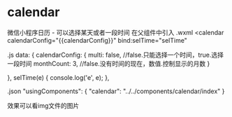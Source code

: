 # calendar
微信小程序日历 - 可以选择某天或者一段时间
在父组件中引入
.wxml
<view class="container">
  <calendar 
    calendarConfig="{{calendarConfig}}"
    bind:selTime="selTime"
  ></calendar>
</view>

.js
data: {
    calendarConfig: {
        multi: false, //false.只能选择一个时间，true.选择一段时间
        monthCount: 3, //false.没有时间的现在，数值.控制显示的月数
    }

},
selTime(e) {
   console.log('e', e);
},

.json
"usingComponents": {
    "calendar": "../../components/calendar/index"
}

效果可以看img文件的图片